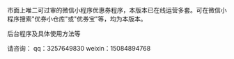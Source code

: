 市面上唯二可过审的微信小程序优惠券程序，本版本已在线运营多套。可在微信小程序搜索"优券小仓库"或"优券宝"等，均为本版本。

后台程序及具体使用方法等

请咨询：
qq：3257649830
weixin：15084894768
